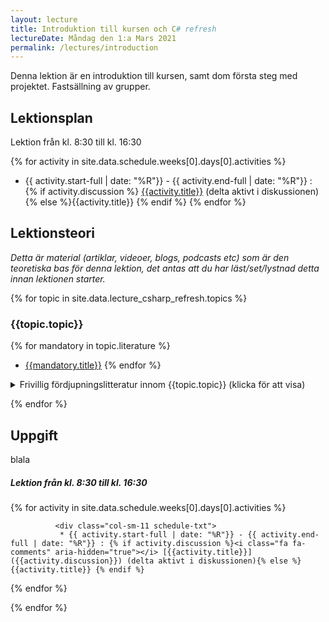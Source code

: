 ```yaml
---
layout: lecture
title: Introduktion till kursen och C# refresh
lectureDate: Måndag den 1:a Mars 2021
permalink: /lectures/introduction
---
```



Denna lektion är en introduktion till kursen, samt dom första steg med projektet. Fastsällning av grupper.

## Lektionsplan
Lektion från kl. 8:30 till kl. 16:30

{% for activity in site.data.schedule.weeks[0].days[0].activities %}
* {{ activity.start-full | date: "%R"}} - {{ activity.end-full | date: "%R"}} : {% if activity.discussion %}<i class="fa fa-comments" aria-hidden="true"></i> [{{activity.title}}]({{activity.discussion}}) (delta aktivt i diskussionen){% else %}{{activity.title}} {% endif %}
{% endfor %}

## Lektionsteori
*Detta är material (artiklar, videoer, blogs, podcasts etc) som är den teoretiska bas för denna lektion, det antas att du har läst/set/lystnad detta innan lektionen starter.*

{% for topic in site.data.lecture_csharp_refresh.topics %}
### {{topic.topic}}

{% for mandatory in topic.literature %}
* [{{mandatory.title}}]({{mandatory.url}})
{% endfor %}

<details markdown="1">
<summary>Frivillig fördjupningslitteratur innom {{topic.topic}} (klicka för att visa)</summary>
{% for optional in topic.optionalLiterature %}
* [{{optional.title}}]({{optional.url}})
{% endfor %}
</details>

{% endfor %}


## Uppgift

blala











  <div class="card schedule-card">
          <div class="card-body">
            <div class="row">
                <h5 class="pl-3"><i class="bi bi-calendar-week"></i> Lektion från kl. 8:30 till kl. 16:30 </h5>
            </div>

            
{% for activity in site.data.schedule.weeks[0].days[0].activities %}
            <div class="row">
              <div class="col-sm-1 ">
                <div class="circle"></div>

              
              <div class="col-sm-11 schedule-txt">
               * {{ activity.start-full | date: "%R"}} - {{ activity.end-full | date: "%R"}} : {% if activity.discussion %}<i class="fa fa-comments" aria-hidden="true"></i> [{{activity.title}}]({{activity.discussion}}) (delta aktivt i diskussionen){% else %}{{activity.title}} {% endif %}
{% endfor %}
              </div>
            </div>

{% endfor %}
          </div>
        </div>
